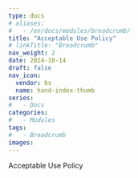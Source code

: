 ```yaml
---
type: docs
# aliases:
#   - /en/docs/modules/breadcrumb/
title: "Acceptable Use Policy"
# linkTitle: "Breadcrumb"
nav_weight: 2
date: 2024-10-14
draft: false
nav_icon:
  vendor: bs
  name: hand-index-thumb
series:
#   - Docs
categories:
#   - Modules
tags:
#   - Breadcrumb
images:
---
```

Acceptable Use Policy